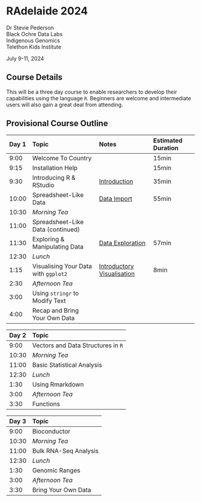 RAdelaide 2024
================
Dr Stevie Pederson  
Black Ochre Data Labs  
Indigenous Genomics  
Telethon Kids Institute

July 9-11, 2024

## Course Details

This will be a three day course to enable researchers to develop their
capabilities using the language `R`. Beginners are welcome and
intermediate users will also gain a great deal from attending.

## Provisional Course Outline

| Day 1 | Topic                                | Notes                                        | Estimated Duration |
|:------|:-------------------------------------|:---------------------------------------------|:-------------------|
| 9:00  | Welcome To Country                   |                                              | 15min              |
| 9:15  | Installation Help                    |                                              | 15min              |
| 9:30  | Introducing R & RStudio              | [Introduction](intro.html)                   | 35min              |
| 10:00 | Spreadsheet-Like Data                | [Data Import](import.html)                   | 55min              |
| 10:30 | *Morning Tea*                        |                                              |                    |
| 11:00 | Spreadsheet-Like Data (continued)    |                                              |                    |
| 11:30 | Exploring & Manipulating Data        | [Data Exploration](exploring.html)           | 57min              |
| 12:30 | *Lunch*                              |                                              |                    |
| 1:15  | Visualising Your Data with `ggplot2` | [Introductory Visualisation](intro_vis.html) | 8min               |
| 2:30  | *Afternoon Tea*                      |                                              |                    |
| 3:00  | Using `stringr` to Modify Text       |                                              |                    |
| 4:00  | Recap and Bring Your Own Data        |                                              |                    |

| Day 2 | Topic                              |
|:------|:-----------------------------------|
| 9:00  | Vectors and Data Structures in `R` |
| 10:30 | *Morning Tea*                      |
| 11:00 | Basic Statistical Analysis         |
| 12:30 | *Lunch*                            |
| 1:30  | Using Rmarkdown                    |
| 3:00  | *Afternoon Tea*                    |
| 3:30  | Functions                          |

| Day 3 | Topic                 |
|:------|:----------------------|
| 9:00  | Bioconductor          |
| 10:30 | *Morning Tea*         |
| 11:00 | Bulk RNA-Seq Analysis |
| 12:30 | *Lunch*               |
| 1:30  | Genomic Ranges        |
| 3:00  | *Afternoon Tea*       |
| 3:30  | Bring Your Own Data   |
